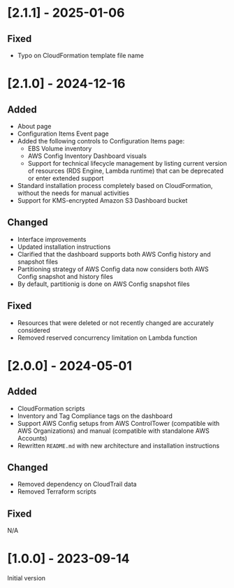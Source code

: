 # [2.1.1] - 2025-01-06
## Fixed
- Typo on CloudFormation template file name

# [2.1.0] - 2024-12-16
## Added
- About page
- Configuration Items Event page
- Added the following controls to Configuration Items page:
  - EBS Volume inventory 
  - AWS Config Inventory Dashboard visuals 
  - Support for technical lifecycle management by listing current version of resources (RDS Engine, Lambda runtime) that can be deprecated or enter extended support
- Standard installation process completely based on CloudFormation, without the needs for manual activities
- Support for KMS-encrypted Amazon S3 Dashboard bucket

## Changed
- Interface improvements
- Updated installation instructions
- Clarified that the dashboard supports both AWS Config history and snapshot files
- Partitioning strategy of AWS Config data now considers both AWS Config snapshot and history files
- By default, partitionig is done on AWS Config snapshot files

## Fixed
- Resources that were deleted or not recently changed are accurately considered
- Removed reserved concurrency limitation on Lambda function


# [2.0.0] - 2024-05-01
## Added
- CloudFormation scripts
- Inventory and Tag Compliance tags on the dashboard
- Support AWS Config setups from AWS ControlTower (compatible with AWS Organizations) and manual (compatible with standalone AWS Accounts)
- Rewritten `README.md` with new architecture and installation instructions

## Changed
- Removed dependency on CloudTrail data
- Removed Terraform scripts

## Fixed
N/A

# [1.0.0] - 2023-09-14
Initial version